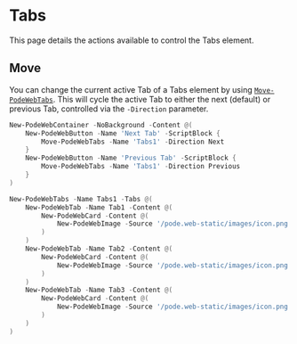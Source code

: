 # Tabs

This page details the actions available to control the Tabs element.

## Move

You can change the current active Tab of a Tabs element by using [`Move-PodeWebTabs`](../../../Functions/Actions/Move-PodeWebTabs). This will cycle the active Tab to either the next (default) or previous Tab, controlled via the `-Direction` parameter.

```powershell
New-PodeWebContainer -NoBackground -Content @(
    New-PodeWebButton -Name 'Next Tab' -ScriptBlock {
        Move-PodeWebTabs -Name 'Tabs1' -Direction Next
    }
    New-PodeWebButton -Name 'Previous Tab' -ScriptBlock {
        Move-PodeWebTabs -Name 'Tabs1' -Direction Previous
    }
)

New-PodeWebTabs -Name Tabs1 -Tabs @(
    New-PodeWebTab -Name Tab1 -Content @(
        New-PodeWebCard -Content @(
            New-PodeWebImage -Source '/pode.web-static/images/icon.png' -Alignment Center
        )
    )
    New-PodeWebTab -Name Tab2 -Content @(
        New-PodeWebCard -Content @(
            New-PodeWebImage -Source '/pode.web-static/images/icon.png' -Alignment Center
        )
    )
    New-PodeWebTab -Name Tab3 -Content @(
        New-PodeWebCard -Content @(
            New-PodeWebImage -Source '/pode.web-static/images/icon.png' -Alignment Center
        )
    )
)
```
